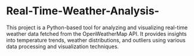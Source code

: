 # Real-Time-Weather-Analysis-
This project is a Python-based tool for analyzing and visualizing real-time weather data fetched from the OpenWeatherMap API. It provides insights into temperature trends, weather distributions, and outliers using various data processing and visualization techniques.
